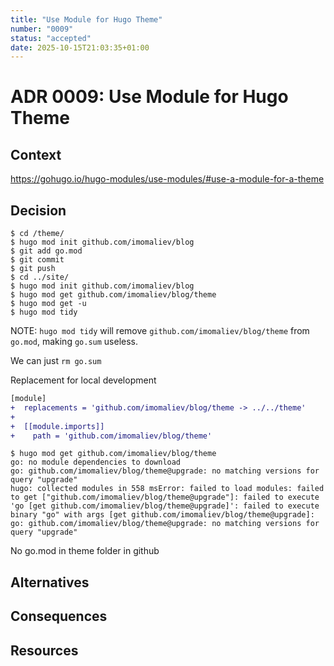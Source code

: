 ```yaml
---
title: "Use Module for Hugo Theme"
number: "0009"
status: "accepted"
date: 2025-10-15T21:03:35+01:00
---
```


# ADR 0009: Use Module for Hugo Theme

<!-- These documents have names that are short noun phrases. -->

## Context

https://gohugo.io/hugo-modules/use-modules/#use-a-module-for-a-theme

<!-- This section describes the forces at play, including technological, political, social, and project local. These forces are probably in tension, and should be called out as such. The language in this section is value-neutral. It is simply describing facts. -->

## Decision

<!-- This section describes our response to these forces. It is stated in full sentences, with active voice. "We **MUST** …" -->

```
$ cd /theme/
$ hugo mod init github.com/imomaliev/blog
$ git add go.mod
$ git commit 
$ git push
$ cd ../site/
$ hugo mod init github.com/imomaliev/blog
$ hugo mod get github.com/imomaliev/blog/theme
$ hugo mod get -u
$ hugo mod tidy
```
NOTE: `hugo mod tidy` will remove `github.com/imomaliev/blog/theme` from `go.mod`, making `go.sum` useless.

We can just `rm go.sum`


Replacement for local development

```diff
[module]
+  replacements = 'github.com/imomaliev/blog/theme -> ../../theme'
+
+  [[module.imports]]
+    path = 'github.com/imomaliev/blog/theme'
```

```console
$ hugo mod get github.com/imomaliev/blog/theme
go: no module dependencies to download
go: github.com/imomaliev/blog/theme@upgrade: no matching versions for query "upgrade"
hugo: collected modules in 558 msError: failed to load modules: failed to get ["github.com/imomaliev/blog/theme@upgrade"]: failed to execute 'go [get github.com/imomaliev/blog/theme@upgrade]': failed to execute binary "go" with args [get github.com/imomaliev/blog/theme@upgrade]: go: github.com/imomaliev/blog/theme@upgrade: no matching versions for query "upgrade"

```
No go.mod in theme folder in github


## Alternatives

<!-- This section describes **considered** alternatives to the _decision_. Each _alternative_ **MUST** have a **Verdict** specifying the reason it was not choosen. -->

## Consequences

<!-- This section describes the resulting context, after applying the _decision_. All consequences should be listed here, not just the "positive" ones. A particular decision may have positive, negative, and neutral consequences, but all of them affect the team and project in the future. -->

## Resources

<!-- This section lists references, sources, or further reading recommendations that were used to form the _decision_ or provide an additional context. -->
